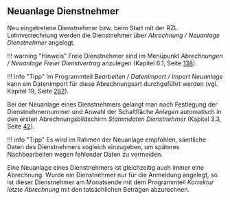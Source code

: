 ## Neuanlage Dienstnehmer

Neu eingetretene Dienstnehmer bzw. beim Start mit der RZL Lohnverrechnung werden die Dienstnehmer über *Abrechnung / Neuanlage Dienstnehmer* angelegt.

!!! warning "Hinweis"
    Freie Dienstnehmer sind im Menüpunkt *Abrechnungen / Neuanlage Freier Dienstvertrag* anzulegen (Kapitel 6.1, Seite [138](#section-3)).

!!! info "Tipp"
    Im Programmteil *Bearbeiten / Datenimport / Import Neuanlage* kann ein Datenimport für diese Abrechnungsart durchgeführt werden (vgl. Kapitel 19, Seite [282](#datenimport)).

Bei der Neuanlage eines Dienstnehmers gelangt man nach Festlegung der Dienstnehmernummer und Anwahl der Schaltfläche *Anlegen* automatisch in den ersten Abrechnungsbildschirm *Stammdaten Dienstnehmer* (Kapitel 3.3, Seite [42](#neuanlage-dienstnehmer)).

!!! info "Tipp"
    Es wird im Rahmen der Neuanlage empfohlen, sämtliche Daten des Dienstnehmers sogleich einzugeben, um späteres Nachbearbeiten wegen fehlender Daten zu vermeiden.

Eine Neuanlage eines Dienstnehmers ist gleichzeitig auch immer eine Abrechnung. Wurde ein Dienstnehmer nur für die Anmeldung angelegt, so ist dieser Dienstnehmer am Monatsende mit dem Programmteil *Korrektur letzte Abrechnung* mit den tatsächlichen Beträgen abzurechnen.
